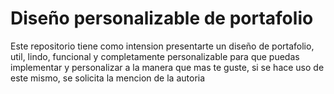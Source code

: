 # Diseño personalizable de portafolio

Este repositorio tiene como intension presentarte un diseño de portafolio, util, lindo, funcional y completamente personalizable para que puedas implementar y personalizar a la manera que mas te guste, si se hace uso de este mismo, se solicita la mencion de la autoria
